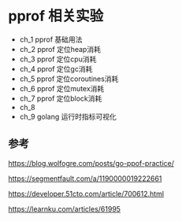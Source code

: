 # pprof 相关实验

- ch_1 pprof 基础用法
- ch_2 pprof 定位heap消耗
- ch_3 pprof 定位cpu消耗
- ch_4 pprof 定位gc消耗
- ch_5 pprof 定位coroutines消耗
- ch_6 pprof 定位mutex消耗
- ch_7 pprof 定位block消耗
- ch_8
- ch_9 golang 运行时指标可视化


## 参考
https://blog.wolfogre.com/posts/go-ppof-practice/

https://segmentfault.com/a/1190000019222661

https://developer.51cto.com/article/700612.html

https://learnku.com/articles/61995